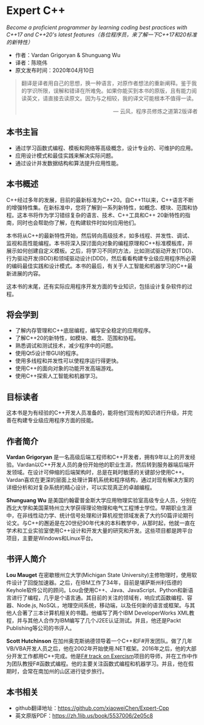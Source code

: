 # Expert C++
*Become a proficient programmer by learning coding best practices with C++17 and C++20's latest features（各位程序员，来了解一下C++17和20标准的新特性）*

* 作者：Vardan Grigoryan & Shunguang Wu
* 译者：陈晓伟
* 原文发布时间：2020年04月10日

> 翻译是译者用自己的思想，换一种语言，对原作者想法的重新阐释。鉴于我的学识所限，误解和错译在所难免。如果你能买到本书的原版，且有能力阅读英文，请直接去读原文。因为与之相较，我的译文可能根本不值得一读。
>
> <p align="right"> — 云风，程序员修炼之道第2版译者</p>

## 本书主旨

- 通过学习函数式编程、模板和网络等高级概念，设计专业的、可维护的应用。
- 应用设计模式和最佳实践来解决实际问题。
- 通过设计并发数据结构和算法提升应用性能。

## 本书概述

C++经过多年的发展，目前的最新标准为C++20。自C++11以来，C++语言不断的增强特性集。在新标准中，您将了解到一系列新特性，如概念、模块、范围和协程。这本书将作为学习错综复杂的语言、技术、C++工具和C++ 20新特性的指南，同时也会帮助你了解，在构建软件时如何应用他们。

本书将从C++的最新特性开始，然后转向高级技术，如多线程、并发性、调试、监视和高性能编程。本书将深入探讨面向对象的编程原理和C++标准模板库，并展示如何创建自定义模板。之后，将学习不同的方法，比如测试驱动开发(TDD)、行为驱动开发(BDD)和领域驱动设计(DDD)，然后看看构建专业级应用程序所必需的编码最佳实践和设计模式。本书的最后，有关于人工智能和机器学习的C++最新进展的内容。

这本书的末尾，还有实际应用程序开发方面的专业知识，包括设计复杂软件的过程。

## 将会学到

- 了解内存管理和C++底层编程，编写安全稳定的应用程序。
- 了解C++20的新特性，如模块、概念、范围和协程。
- 熟悉调试和测试技术，减少程序中的问题。
- 使用Qt5设计带GUI的程序。
- 使用多线程和并发性可以使程序运行得更快。
- 使用C++的面向对象的功能开发高端游戏。
- 使用C++探索人工智能和机器学习。

## 目标读者

这本书是为有经验的C++开发人员准备的，能将他们现有的知识进行升级，并完善在构建专业级应用程序方面的技能。

## 作者简介

**Vardan Grigoryan** 是一名高级后端工程师和C++开发者，拥有9年以上的开发经验。Vardan以C++开发人员的身份开始他的职业生涯，然后转到服务器端后端开发领域。在设计可伸缩的后端架构时，总是在耗时敏感的关键部分使用C++。Vardan喜欢在更深的层面上处理计算机系统和程序结构，通过对现有解决方案的详细分析和对复杂系统的精心设计，可以实现真正的卓越编程。

**Shunguang Wu** 是美国约翰霍普金斯大学应用物理实验室高级专业人员，分别在西北大学和美国莱特州立大学获得理论物理和电气工程博士学位。早期职业生涯中，在非线性动力学、统计信号处理和计算机视觉领域发表了大约50篇评论期刊论文。与C++的邂逅是在20世纪90年代末的本科教学中，从那时起，他就一直在学术和工业实验室使用C++设计和开发大量的研究和开发。这些项目都是跨平台项目，主要是Windows和Linux平台。

## 书评人简介
**Lou Mauget** 在密歇根州立大学(Michigan State University)主修物理时，使用软件设计了回旋加速器。之后，在IBM工作了34年，目前是堪萨斯州利伍德的Keyhole软件公司的顾问。Lou会使用C++、Java、JavaScript、Python和新语言进行了编程，几乎是个语言通。其目前的关注的领域有，响应式函数编程、容器、Node.js, NoSQL，地理空间系统，移动端，以及任何新的语言或框架。与其他人合著了三本计算机相关的书籍。他编写了两个IBM DeveloperWorks XML教程，并与其他人合作为IBM编写了几个J2EE认证测试。并且，他还是Packt Publishing等公司的书评人。

**Scott Hutchinson** 在加州奥克斯纳德领导着一个C++和F#开发团队。做了几年VB/VBA开发人员之后，他在2002年开始使用.NET框架。2016年之后，他的大部分开发工作都用C++完成。他是[F# track on Exercism](https://github.com/exercism/fsharp)项目的导师，并在工作中作为团队教授F#函数式编程。他的主要关注函数式编程和机器学习。并且，他在假期时，会常在南加州的山区进行徒步旅行。

## 本书相关

* github翻译地址：https://github.com/xiaoweiChen/Expert-Cpp
* 英文原版PDF：https://zh.1lib.us/book/5537006/2e05c8